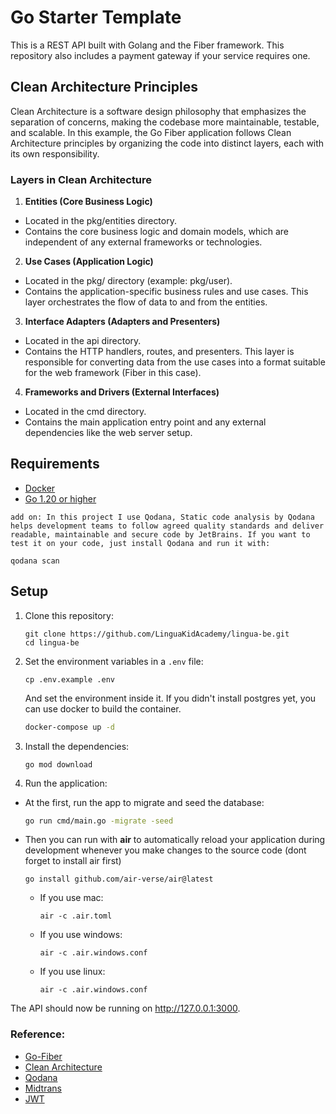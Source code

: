 # Go Starter Template

This is a REST API built with Golang and the Fiber framework. This repository also includes a payment gateway if your service requires one.

## Clean Architecture Principles
Clean Architecture is a software design philosophy that emphasizes the separation of concerns, making the codebase more maintainable, testable, and scalable. In this example, the Go Fiber application follows Clean Architecture principles by organizing the code into distinct layers, each with its own responsibility.

### Layers in Clean Architecture
1. **Entities (Core Business Logic)**
- Located in the pkg/entities directory.
- Contains the core business logic and domain models, which are independent of any external frameworks or technologies.
2. **Use Cases (Application Logic)**
- Located in the pkg/ directory (example: pkg/user).
- Contains the application-specific business rules and use cases. This layer orchestrates the flow of data to and from the entities.
3. **Interface Adapters (Adapters and Presenters)**
- Located in the api directory.
- Contains the HTTP handlers, routes, and presenters. This layer is responsible for converting data from the use cases into a format suitable for the web framework (Fiber in this case).
4. **Frameworks and Drivers (External Interfaces)**
- Located in the cmd directory.
- Contains the main application entry point and any external dependencies like the web server setup.

## Requirements
- [Docker](https://www.docker.com/)
- [Go 1.20 or higher](https://go.dev/dl/)

`add on: In this project I use Qodana, Static code analysis by Qodana helps development teams to follow agreed quality standards and deliver readable, maintainable and secure code by JetBrains. If you want to test it on your code, just install Qodana and run it with:` 
```shell
qodana scan
```

## Setup

1. Clone this repository:
    ```shell
    git clone https://github.com/LinguaKidAcademy/lingua-be.git
    cd lingua-be
    ```
2. Set the environment variables in a `.env` file:
    ```shell
    cp .env.example .env
    ```
   And set the environment inside it. If you didn't install postgres yet, you can use docker to build the container.
    ```bash
    docker-compose up -d
   ```
3. Install the dependencies:
    ```shell
    go mod download
    ```
4. Run the application:
- At the first, run the app to migrate and seed the database:
    ```bash
    go run cmd/main.go -migrate -seed
    ```
- Then you can run with **air** to automatically reload your application during development whenever you make changes to the source code (dont forget to install air first)
    ```shell
    go install github.com/air-verse/air@latest
    ```

    - If you use mac:
        ```shell
        air -c .air.toml
        ```
    - If you use windows:
        ```shell
        air -c .air.windows.conf
        ```
    - If you use linux:
        ```shell
        air -c .air.windows.conf
        ```

The API should now be running on http://127.0.0.1:3000.

### Reference:
- [Go-Fiber](https://github.com/gofiber/recipes/tree/master/clean-architecture)
- [Clean Architecture](https://8thlight.com/blog/uncle-bob/2012/08/13/the-clean-architecture.html)
- [Qodana](https://www.jetbrains.com/qodana/)
- [Midtrans](https://github.com/Midtrans/midtrans-go)
- [JWT](https://github.com/golang-jwt/jwt)
